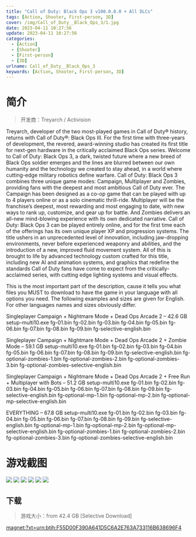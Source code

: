 ```yaml
---
title: "Call of Duty: Black Ops 3 v100.0.0.0 + All DLCs"
tags: [Action, Shooter, First-person, 3D]
cover: /img/Call_of_Duty__Black_Ops_3/1.jpg
date: 2023-04-11 10:27:56
update: 2023-04-11 10:27:56
categories: 
  - [Action]
  - [Shooter]
  - [First-person]
  - [3D]
urlname: Call_of_Duty__Black_Ops_3
keywords: [Action, Shooter, First-person, 3D]
---
```

# 简介

> 开发商：Treyarch / Activision

Treyarch, developer of the two most-played games in Call of Duty® history, returns with Call of Duty®: Black Ops III. For the first time with three-years of development, the revered, award-winning studio has created its first title for next-gen hardware in the critically acclaimed Black Ops series. Welcome to Call of Duty: Black Ops 3, a dark, twisted future where a new breed of Black Ops soldier emerges and the lines are blurred between our own humanity and the technology we created to stay ahead, in a world where cutting-edge military robotics define warfare.
Call of Duty: Black Ops 3 combines three unique game modes: Campaign, Multiplayer and Zombies, providing fans with the deepest and most ambitious Call of Duty ever. The Campaign has been designed as a co-op game that can be played with up to 4 players online or as a solo cinematic thrill-ride. Multiplayer will be the franchise’s deepest, most rewarding and most engaging to date, with new ways to rank up, customize, and gear up for battle. And Zombies delivers an all-new mind-blowing experience with its own dedicated narrative. Call of Duty: Black Ops 3 can be played entirely online, and for the first time each of the offerings has its own unique player XP and progression systems. The title ushers in an unprecedented level of innovation, including jaw-dropping environments, never before experienced weaponry and abilities, and the introduction of a new, improved fluid movement system. All of this is brought to life by advanced technology custom crafted for this title, including new AI and animation systems, and graphics that redefine the standards Call of Duty fans have come to expect from the critically-acclaimed series, with cutting edge lighting systems and visual effects.

This is the most important part of the description, cause it tells you what files you MUST to download to have the game in your language with all options you need.
The following examples and sizes are given for English. For other languages names and sizes obviously differ.

Singleplayer Campaign + Nightmare Mode + Dead Ops Arcade 2 – 42.6 GB
setup-multi10.exe
fg-01.bin
fg-02.bin
fg-03.bin
fg-04.bin
fg-05.bin
fg-06.bin
fg-07.bin
fg-08.bin
fg-09.bin
fg-selective-english.bin

Singleplayer Campaign + Nightmare Mode + Dead Ops Arcade 2 + Zombie Mode – 59.1 GB
setup-multi10.exe
fg-01.bin
fg-02.bin
fg-03.bin
fg-04.bin
fg-05.bin
fg-06.bin
fg-07.bin
fg-08.bin
fg-09.bin
fg-selective-english.bin
fg-optional-zombies-1.bin
fg-optional-zombies-2.bin
fg-optional-zombies-3.bin
fg-optional-zombies-selective-english.bin

Singleplayer Campaign + Nightmare Mode + Dead Ops Arcade 2 + Free Run + Multiplayer with Bots – 51.2 GB
setup-multi10.exe
fg-01.bin
fg-02.bin
fg-03.bin
fg-04.bin
fg-05.bin
fg-06.bin
fg-07.bin
fg-08.bin
fg-09.bin
fg-selective-english.bin
fg-optional-mp-1.bin
fg-optional-mp-2.bin
fg-optional-mp-selective-english.bin

EVERYTHING – 67.8 GB
setup-multi10.exe
fg-01.bin
fg-02.bin
fg-03.bin
fg-04.bin
fg-05.bin
fg-06.bin
fg-07.bin
fg-08.bin
fg-09.bin
fg-selective-english.bin
fg-optional-mp-1.bin
fg-optional-mp-2.bin
fg-optional-mp-selective-english.bin
fg-optional-zombies-1.bin
fg-optional-zombies-2.bin
fg-optional-zombies-3.bin
fg-optional-zombies-selective-english.bin

# 游戏截图

![](/img/Call_of_Duty__Black_Ops_3/2.jpg)
![](/img/Call_of_Duty__Black_Ops_3/3.jpg)
![](/img/Call_of_Duty__Black_Ops_3/4.jpg)
![](/img/Call_of_Duty__Black_Ops_3/5.jpg)
![](/img/Call_of_Duty__Black_Ops_3/6.jpg)
![](/img/Call_of_Duty__Black_Ops_3/7.jpg)


## 下载

> 游戏大小：from 42.4 GB [Selective Download]

[magnet:?xt=urn:btih:F55D00F390A641D5C6A2E763A733116B638696F4](magnet:?xt=urn:btih:F55D00F390A641D5C6A2E763A733116B638696F4)